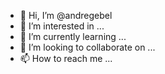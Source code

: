 - 👋 Hi, I’m @andregebel
- 👀 I’m interested in ...
- 🌱 I’m currently learning ...
- 💞️ I’m looking to collaborate on ...
- 📫 How to reach me ...

<!---
andregebel/andregebel is a ✨ special ✨ repository because its `README.md` (this file) appears on your GitHub profile.
You can click the Preview link to take a look at your changes.
--->
